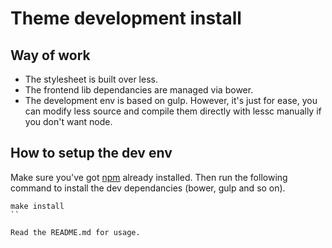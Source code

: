# Theme development install

## Way of work

- The stylesheet is built over less.
- The frontend lib dependancies are managed via bower.
- The development env is based on gulp. However, it's just for ease, you
  can modify less source and  compile them directly with lessc manually if
  you don't want node.

## How to setup the dev env

Make sure you've got [npm](https://github.com/npm/npm#npm1----node-package-manager)
already installed. Then run the following command to install the dev
dependancies (bower, gulp and so on).

```
make install
``

Read the README.md for usage.
